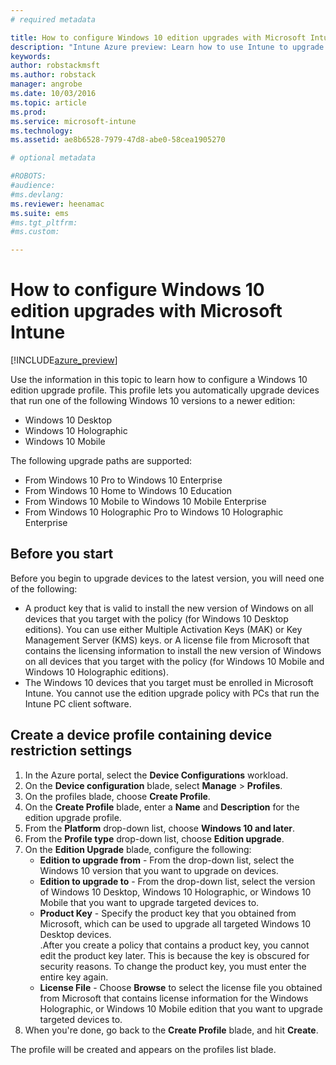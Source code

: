```yaml
---
# required metadata

title: How to configure Windows 10 edition upgrades with Microsoft Intune | Intune Azure preview | Microsoft Docs
description: "Intune Azure preview: Learn how to use Intune to upgrade Windows 10 devices you manage."
keywords:
author: robstackmsft
ms.author: robstack
manager: angrobe
ms.date: 10/03/2016
ms.topic: article
ms.prod:
ms.service: microsoft-intune
ms.technology:
ms.assetid: ae8b6528-7979-47d8-abe0-58cea1905270

# optional metadata

#ROBOTS:
#audience:
#ms.devlang:
ms.reviewer: heenamac
ms.suite: ems
#ms.tgt_pltfrm:
#ms.custom:

---
```


# How to configure Windows 10 edition upgrades with Microsoft Intune

[!INCLUDE[azure_preview](../includes/azure_preview.md)]

Use the information in this topic to learn how to configure a Windows 10 edition upgrade profile. This profile lets you automatically upgrade devices that run one of the following Windows 10 versions to a newer edition:

- Windows 10 Desktop
- Windows 10 Holographic
- Windows 10 Mobile

The following upgrade paths are supported:

- From Windows 10 Pro to Windows 10 Enterprise
- From Windows 10 Home to Windows 10 Education
- From Windows 10 Mobile to Windows 10 Mobile Enterprise
- From Windows 10 Holographic Pro to Windows 10 Holographic Enterprise

## Before you start
Before you begin to upgrade devices to the latest version, you will need one of the following:

- A product key that is valid to install the new version of Windows on all devices that you target with the policy (for Windows 10 Desktop editions). You can use either Multiple Activation Keys (MAK) or Key Management Server (KMS) keys. or A license file from Microsoft that contains the licensing information to install the new version of Windows on all devices that you target with the policy (for Windows 10 Mobile and Windows 10 Holographic editions).
- The Windows 10 devices that you target must be enrolled in Microsoft Intune. You cannot use the edition upgrade policy with PCs that run the Intune PC client software.

## Create a device profile containing device restriction settings

1. In the Azure portal, select the **Device Configurations** workload.
2. On the **Device configuration** blade, select **Manage** > **Profiles**.
3. On the profiles blade, choose **Create Profile**.
4. On the **Create Profile** blade, enter a **Name** and **Description** for the edition upgrade profile.
5. From the **Platform** drop-down list, choose **Windows 10 and later**.
6. From the **Profile type** drop-down list, choose **Edition upgrade**.
7. On the **Edition Upgrade** blade, configure the following:
	- **Edition to upgrade from** - From the drop-down list, select the Windows 10 version that you want to upgrade on devices.
	- **Edition to upgrade to** - From the drop-down list, select the version of Windows 10 Desktop, Windows 10 Holographic, or Windows 10 Mobile that you want to upgrade targeted devices to.
	- **Product Key** - Specify the product key that you obtained from Microsoft, which can be used to upgrade all targeted Windows 10 Desktop devices.<br>.After you create a policy that contains a product key, you cannot edit the product key later. This is because the key is obscured for security reasons. To change the product key, you must enter the entire key again.
	- **License File** - Choose **Browse** to select the license file you obtained from Microsoft that contains license information for the Windows Holographic, or Windows 10 Mobile edition that you want to upgrade targeted devices to.
8. When you're done, go back to the **Create Profile** blade, and hit **Create**.

The profile will be created and appears on the profiles list blade.


